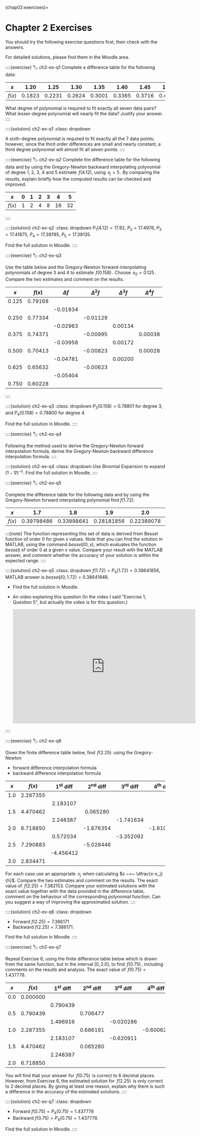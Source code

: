 (chap02:exercises)=
# Chapter 2 Exercises

You should try the following exercise questions first, then check with the answers. 

For detailed solutions, please find them in the Moodle area.

::::{exercise}
:label: ch2-ex-q1
Complete a difference table for the following data:

|$x$   | 1.20  | 1.25   | 1.30  |  1.35 | 1.40   |   1.45  |1.50  |
|:----:|:----:| :----:|  :----:|  :----:| :----:|  :----:|  :----:| 
|$f(x)$| 0.1823| 0.2231 | 0.2624| 0.3001| 0.3365 | 0.3716  |0.4055|

What degree of polynomial is required to fit exactly all seven data
pairs? What lesser-degree polynomial will nearly fit the data?
Justify your answer.
::::

::::{solution} ch2-ex-q1
:class: dropdown
<!-- :class: dropdown -->
A sixth-degree polynomial is required to fit exactly all the 7 data
    points; however, since the third order differences are small and
    nearly constant, a third degree polynomial will almost fit all seven
    points.
::::



::::{exercise}
:label: ch2-ex-q2
Complete the difference table for the following data and by using
the Gregory-Newton backward interpolating polynomial of degree 1, 2,
3, 4 and 5 estimate $\,f(4.12)$, using $\,x_j=5\,$. By comparing the
results, explain briefly how the computed results can be checked and
improved.

|$x$     | 0    |  1    | 2      | 3      | 4     | 5      |
|:----:  |:----:| :----:|  :----:|  :----:| :----:|  :----:|
| $f(x)$ | 1    | 2     | 4      | 8      | 16    | 32     |
::::

::::{solution} ch2-ex-q2
:class: dropdown
$P_1(4.12) = 17.92$, $P_2 = 17.4976$, $P_3 = 17.41875$,
    $P_4 = 17.39785$, $P_5 = 17.39135$.

Find the full solution in Moodle.
::::


::::{exercise}
:label: ch2-ex-q3

Use the table below and the Gregory-Newton forward-interpolating
polynomials of degree 3 and 4 to estimate $\,f(0.158)\,$. Choose
$\,x_0=0.125\,$. Compare the two estimates and comment on the
results.

|$x$ | $f(x)$ | $\Delta f$ | $\Delta^2 f$ | $\Delta^3 f$ | $\Delta^4 f$|
|:----:  |:----:| :----:|  :----:|  :----:| :----:| 
|0.125 | 0.79168|
|        |         | -0.01834|
|0.250 | 0.77334 |          | -0.01129|
|        |         | -0.02963 |          | 0.00134|
|0.375 | 0.74371 |          | -0.00995 |         | 0.00038|
|        |         | -0.03958 |          | 0.00172 |        |
|0.500 | 0.70413 |          | -0.00823 |         | 0.00028|
|        |         | -0.04781 |          | 0.00200|
|0.625 | 0.65632 |          | -0.00623|
|        |         | -0.05404|
|0.750 | 0.60228|
::::

::::{solution} ch2-ex-q3
:class: dropdown
$P_3(0.158) = 0.78801$ for degree 3, and $P_4(0.158) = 0.78800$ for
    degree 4.

Find the full solution in Moodle.
::::


::::{exercise}
:label: ch2-ex-q4

Following the method used to derive the Gregory-Newton forward interpolation formula, derive the  Gregory-Newton backward difference interpolation formula.
::::

::::{solution} ch2-ex-q4
:class: dropdown
Use Binomial Expansion to expand $(1-\nabla)^{-s}$. Find the full solution in Moodle.
::::


::::{exercise}
:label: ch2-ex-q5

Complete the difference table for the following data and by using
the Gregory-Newton forward interpolating polynomial find
$f(1.72)$.


| $x$  | 1.7 | 1.8 | 1.9 | 2.0 | 2.1|
|:----:  |:----:| :----:|  :----:|  :----:| :----:| 
| $f(x)$ | 0.39798486 | 0.33998641 | 0.28181856 | 0.22389078 | 0.16660698|

:::{note}
The function representing this set of data is derived from
Bessel function of order 0 for given $x$ values. Note that you can
find the solution in MATLAB, using the command *besselj*$(0,x)$,
which evaluates the function *besselj* of order 0 at a given $x$
value. Compare your result with the MATLAB answer, and comment
whether the accuracy of your solution is within the expected range.
::::

::::{solution} ch2-ex-q5
:class: dropdown
$f(1.72) = P_4(1.72) = 0.38641856$, MATLAB answer is
    $besselj(0,1.72) = 0.38641848$.


- Find the full solution in Moodle.

- An video explaning this question (In the video I said "Exercise 1, Question 5", but actually the video is for this question.)
  
  <div align="center">
    <iframe id="kaltura_player" src="https://cdnapisec.kaltura.com/p/1128062/sp/112806200/embedIframeJs/uiconf_id/27474902/partner_id/1128062?iframeembed=true&playerId=kaltura_player&entry_id=1_le2vogg7&flashvars[akamaiHD.loadingPolicy]=preInitialize&amp;flashvars[akamaiHD.asyncInit]=true&amp;flashvars[streamerType]=hdnetwork&amp;flashvars[localizationCode]=en&amp;flashvars[sideBarContainer.plugin]=true&amp;flashvars[sideBarContainer.position]=left&amp;flashvars[sideBarContainer.clickToClose]=true&amp;flashvars[chapters.plugin]=true&amp;flashvars[chapters.layout]=vertical&amp;flashvars[chapters.thumbnailRotator]=false&amp;flashvars[streamSelector.plugin]=true&amp;flashvars[EmbedPlayer.SpinnerTarget]=videoHolder&amp;flashvars[dualScreen.plugin]=true&amp;flashvars[hotspots.plugin]=1&amp;flashvars[Kaltura.addCrossoriginToIframe]=true&amp;&wid=1_id4qtmag" width="575" height="360" allowfullscreen webkitallowfullscreen mozAllowFullScreen allow="autoplay *; fullscreen *; encrypted-media *" sandbox="allow-downloads allow-forms allow-same-origin allow-scripts allow-top-navigation allow-pointer-lock allow-popups allow-modals allow-orientation-lock allow-popups-to-escape-sandbox allow-presentation allow-top-navigation-by-user-activation" frameborder="0" title="odeEx1Q5">
    </iframe>
  </div>
::::


::::{exercise}
:label: ch2-ex-q6

Given the finite difference table below, find $\,f(2.25)\,$ using the Gregory-Newton

-  forward difference interpolation formula
-  backward difference interpolation formula

|$x$ | $f(x)$ | $1^\text{st}$ diff | $2^\text{nd}$ diff | $3^\text{rd}$ diff | $4^\text{th}$ diff|
|:----:  |:----:| :----:|  :----:|  :----:| :----:| 
|1.0 | 2.287355|
|    |          |  2.183107|
|1.5 | 4.470462 |           |  0.065280|
|    |          |  2.248387 |           | -1.741634|
|2.0 | 6.718850 |           | -1.676354 |           | -1.610458|
|    |          |  0.572034 |           | -3.352092|
|2.5 | 7.290883 |           | -5.028446|
|    |          | -4.456412|
|3.0 | 2.834471|

For each case use an appropriate $\,x_j\,$ when calculating
$s ~=~ \dfrac{x-x_j}{h}$. Compare the two estimates and comment on
the results. The exact value of $\,f(2.25) = 7.382153$. Compare your
estimated solutions with the exact value together with the data
provided in the difference table, comment on the behaviour of the
corresponding polynomial function. Can you suggest a way of
improving the approximated solution.
::::

::::{solution} ch2-ex-q6
:class: dropdown
-  Forward $f(2.25) = 7.386171$
-  Backward $f(2.25) = 7.386171$.

Find the full solution in Moodle.
::::


::::{exercise}
:label: ch2-ex-q7

Repeat Exercise 6, using the finite difference table below which is
drawn from the same function, but in the interval $[0,\,2.0]$, to
find $\,f(0.75)\,$, including comments on the results and analysis.
The exact value of $\,f(0.75) = 1.437778$.

|$x$ | $f(x)$ | $1^\text{st}$ diff | $2^\text{nd}$ diff  | $3^\text{rd}$ diff | $4^\text{th}$ diff|
|:----:  |:----:| :----:|  :----:|  :----:| :----:| 
|0.0 | 0.000000|
|    |          | 0.790439|
|0.5 | 0.790439 |          | 0.706477|
|    |          | 1.496916 |          | -0.020286|
|1.0 | 2.287355 |          | 0.686191 |           | -0.600624|
|    |          | 2.183107 |          | -0.620911|
|1.5 | 4.470462 |          | 0.065280|
|    |          | 2.248387|
|2.0 | 6.718850|


You will find that your answer for $\,f(0.75)\,$ is correct to 6
decimal places. However, from Exercise 6, the estimated solution for
$\,f(2.25)\,$ is only correct to 2 decimal places. By giving at
least one reason, explain why there is such a difference in the
accuracy of the estimated solutions.
::::

::::{solution} ch2-ex-q7
:class: dropdown
-  Forward $f(0.75) = P_4 (0.75) = 1.437778$
-  Backward $f(0.75) = P_4 (0.75) = 1.437778$.

Find the full solution in Moodle.
::::

